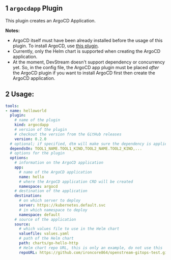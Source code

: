 ## 1 `argocdapp` Plugin

This plugin creates an ArgoCD Application.

**Notes:**
- ArgoCD itself must have been already installed before the usage of this plugin. To install ArgoCD, use [this plugin](https://github.com/merico-dev/stream/blob/main/docs/argocd_plugin.md).
- Currently, only the Helm chart is supported when creating the ArgoCD application.
- At the moment, DevStream doesn't support dependency or concurrency yet. So, in the config file, the ArgoCD app plugin must be placed _after_ the ArgoCD plugin if you want to install ArgoCD first then create the ArgoCD application.

## 2 Usage:

```yaml
tools:
- name: helloworld
  plugin:
    # name of the plugin
    kind: argocdapp
    # version of the plugin
    # checkout the version from the GitHub releases
    version: 0.2.0
  # optional; if specified, dtm will make sure the dependency is applied first before handling this tool.
  dependsOn: TOOL1_NAME.TOOL1_KIND,TOOL2_NAME.TOOL2_KIND,...
  # options for the plugin
  options:
    # information on the ArgoCD application
    app:
      # name of the ArgoCD application
      name: hello
      # where the ArgoCD application CRD will be created
      namespace: argocd
    # destination of the application
    destination:
      # on which server to deploy
      server: https://kubernetes.default.svc
      # in which namespace to deploy
      namespace: default
    # source of the application
    source:
      # which values file to use in the Helm chart
      valuefile: values.yaml
      # path of the Helm chart
      path: charts/go-hello-http
      # Helm chart repo URL, this is only an example, do not use this
      repoURL: https://github.com/ironcore864/openstream-gitops-test.git
```

